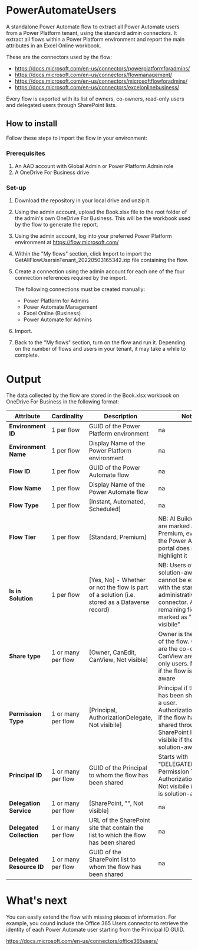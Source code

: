 # PowerAutomateUsers
A standalone Power Automate flow to extract all Power Automate users from a Power Platform tenant, using the standard admin connectors.
It extract all flows within a Power Platform environment and report the main attributes in an Excel Online workbook.

These are the connectors used by the flow:
- https://docs.microsoft.com/en-us/connectors/powerplatformforadmins/
- https://docs.microsoft.com/en-us/connectors/flowmanagement/
- https://docs.microsoft.com/en-us/connectors/microsoftflowforadmins/
- https://docs.microsoft.com/en-us/connectors/excelonlinebusiness/

Every flow is exported with its list of owners, co-owners, read-only users and delegated users through SharePoint lists.

## How to install
Follow these steps to import the flow in your environment:

### Prerequisites
1. An AAD account with Global Admin or Power Platform Admin role
2. A OneDrive For Business drive

### Set-up
1. Download the repository in your local drive and unzip it.
2. Using the admin account, upload the Book.xlsx file to the root folder of the admin's own OneDrive For Business. This will be the workbook used by the flow to generate the report.
3. Using the admin account, log into your preferred Power Platform environment at https://flow.microsoft.com/
4. Within the "My flows" section, click Import to import the GetAllFlowUsersinTenant_20220503165342.zip file containing the flow.
5. Create a connection using the admin account for each one of the four connection references required by the import.

   The following connections must be created manually:
   - Power Platform for Admins
   - Power Automate Management
   - Excel Online (Business)
   - Power Automate for Admins
7. Import.
8. Back to the "My flows" section, turn on the flow and run it. Depending on the number of flows and users in your tenant, it may take a while to complete.

# Output
The data collected by the flow are stored in the Book.xlsx workbook on OneDrive For Business in the following format:

Attribute | Cardinality | Description | Notes
--- | --- | --- | ---
**Environment ID** | 1 per flow | GUID of the Power Platform environment | na
**Environment Name** | 1 per flow | Display Name of the Power Platform environment | na
**Flow ID** | 1 per flow | GUID of the Power Automate flow | na
**Flow Name** | 1 per flow | Display Name of the Power Automate flow | na
**Flow Type** | 1 per flow | \[Instant, Automated, Scheduled\] | na
**Flow Tier** | 1 per flow | \[Standard, Premium\] | NB: AI Builder actions are marked as Premium, even though the Power Automate portal does not highlight it
**Is in Solution** | 1 per flow | \[Yes, No\] - Whether or not the flow is part of a solution (i.e. stored as a Dataverse record) | NB: Users of a solution-aware flow cannot be exported with the standard administrative connector. All remaining fields are marked as "Not visibile"
**Share type** | 1 or many per flow | \[Owner, CanEdit, CanView, Not visible\] | Owner is the creator of the flow. CanEdit are the co-owners. CanView are the read-only users. Not visibile if the flow is solution-aware
**Permission Type** | 1 or many per flow | \[Principal, AuthorizationDelegate, Not visibile\] | Principal if the flow has been shared with a user. AuthorizationDelegate if the flow has been shared through SharePoint lists. Not visibile if the flow is solution-aware
**Principal ID** | 1 or many per flow | GUID of the Principal to whom the flow has been shared | Starts with "DELEGATED-" if Permission Type = AuthorizationDelegate. Not visibile if the flow is solution-aware
**Delegation Service** | 1 or many per flow | \[SharePoint, "", Not visible\] | na
**Delegated Collection** | 1 or many per flow | URL of the SharePoint site that contain the list to which the flow has been shared | na
**Delegated Resource ID** | 1 or many per flow | GUID of the SharePoint list to whom the flow has been shared | na

# What's next
You can easily extend the flow with missing pieces of information. For example, you cound include the Office 365 Users connector to retrieve the identity of each Power Automate user starting from the Principal ID GUID.

https://docs.microsoft.com/en-us/connectors/office365users/

